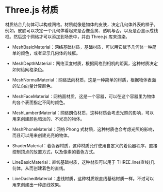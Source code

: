 # Three.js 材质

材质结合几何体可以构成网格。材质就像是物体的皮肤，决定几何体外表的样子。例如，皮肤可以决定一个几何体看起来是否像金属、透明与否，以及是否显示成线框。然后这个网格才可以添加到场景中，并由 Three.js 库来渲染。

- MeshBasicMaterial：网络基础材质，基础材质，可以用它赋予几何体一种简单的颜色，或者显示几何体的线框。

- MeshDepthMaterial：网络深度材质，根据网格到相机的距离，这种材质决定如何给网格染色。

- MeshNormalMaterial：网络法向材质，这是一种简单的材质，根据物体表面的法向向量计算颜色。

- MeshFaceMaterial：网络面材质，这是一个容器，可以在这个容器里为物体的各个表面指定不同的颜色。

- MeshLambertMaterial：网络朗伯材质，这种材质会考虑光照的影响，可以用来创建颜色暗淡的、不光亮的物体。

- MeshPhoneMaterial：网络 Phong 式材质，这种材质也会考虑光照的影响，而且可以用来创建光亮的物体。

- ShaderMaterial：着色器材质，这种材质允许使用自定义的着色器程序，直接控制顶点的放置方式，以及像素的着色方式。

- LineBasicMaterial：直线基础材质，这种材质可以用于 THREE.line(直线)几何体，从而创建着色的直线。

- LineDashedMaterial：虚线材质，这种材质跟直线基础材质一样，不过可以用来创建出一种虚线效果。
